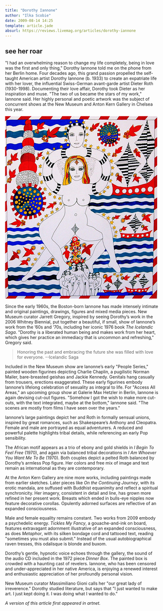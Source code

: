 ```yaml
---
title: "Dorothy Iannone"
author: "Ilka Scobie"
date: 2009-08-14 14:25
template: article.jade
absurl: https://reviews.livemag.org/articles/dorothy-iannone
---
```

## see her roar

"I had an overwhelming reason to change my life completely, being in love was the first and only thing," Dorothy Iannone told me on the phone from her Berlin home. Four decades ago, this grand passion propelled the self-taught American artist Dorothy Iannone (b. 1933) to create an expatriate life with her lover, the influential Swiss-German avant-garde artist Dieter Roth (1930-1998). Documenting their love affair, Dorothy took Dieter as her inspiration and muse. "The two of us became the stars of my work," Iannone said. Her highly personal and poetic artwork was the subject of concurrent shows at the New Museum and Anton Kern Gallery in Chelsea this year. <span class="more"></span>

![painting of woman](iannone.jpg)

Since the early 1960s, the Boston-born Iannone has made intensely intimate and original paintings, drawings, figures and mixed media pieces. New Museum curator Jarrett Gregory, inspired by seeing Dorothy’s work in the 2006 Whitney Biennial, put together a beautiful, if small, show of Iannone’s work from the ’60s and ‘70s, including her iconic 1976 book *The Icelandic Saga*. "Dorothy is a liberated human being and makes work from her heart, which gives her practice an immediacy that is uncommon and refreshing," Gregory said.

> Honoring the past and embracing the future she was filled with love for everyone. --Icelandic Saga

Included in the New Museum show are Ianonne’s early "People Series," painted wooden figurines depicting Charlie Chaplin, a pugilistic Norman Mailer, bare-breasted geishas and Jackie Kennedy. Genitals hang casually from trousers, erections exaggerated. These early figurines embody Iannone’s lifelong celebration of sexuality as integral to life. For "Access All Areas," an upcoming group show at Galerie Max Hetzler in Berlin, Iannone is again devising cut-out figures. "Somehow I got the wish to make more cut-outs, with the text integrated, maybe at the bottom," Iannone said. "The scenes are mostly from films I have seen over the years."

Iannone’s large paintings depict her and Roth in formally sensual unions, inspired by great romances, such as Shakespeare’s Anthony and Cleopatra. Female and male are portrayed as equal adventurers. A reduced and powerful palette highlights tribal details, while referencing an early Pop sensibility.

The African motif appears as a trio of ebony and gold shields in *I Begin To Feel Free* (1970), and again via balanced tribal decorations in *I Am Whoever You Want Me To Be* (1970). Both couples depict a pelted Roth balanced by Dorothy’s armless Pop figure. Her colors and free mix of image and text remain as international as they are contemporary. 

At the Anton Kern Gallery are nine more works, including paintings made from earlier sketches. Later pieces like *On the Continuing Journey*, with its erotic mandala, are suffused with Buddhist equanimity and reflect a spiritual synchronicity. Her imagery, consistent in detail and line, has grown more refined in her present work. Breasts which ended in bulls-eye nipples now feature decorative corollas. Opulently adorned surfaces are reflective of an expanded consciousness.

Male and female equality remains constant. Two works from 2009 embody a psychedelic energy. *Tickles My Fancy*, a gouache-and-ink on board, features extravagant adornment illustrative of an expanded consciousness, as does *Metaphor*, with its silken bondage cord and tattooed text, reading "sometimes you must also submit." Instead of the usual autobiographical raven tresses, this odalisque is blonde and buxom.

Dorothy’s gentle, hypnotic voice echoes through the gallery, the sound of the audio CD included in the 1972 piece *Dinner Box*. The painted box is crowded with a haunting cast of revelers. Iannone, who has been censored and under-appreciated in her native America, is enjoying a renewed interest and enthusiastic appreciation of her profoundly personal vision.

New Museum curator Massimiliano Gioni calls her "our great lady of irreverence." Dorothy studied literature, but says that "I just wanted to make art. I just kept doing it. I was doing what I wanted to do."

_A version of this article first appeared in artnet._
